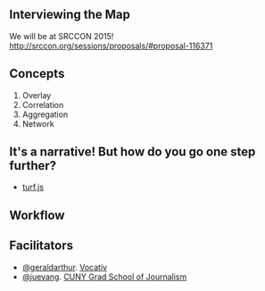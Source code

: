 ## Interviewing the Map

We will be at SRCCON 2015! http://srccon.org/sessions/proposals/#proposal-116371

## Concepts

1. Overlay
2. Correlation
3. Aggregation
4. Network

## It's a narrative! But how do you go one step further?

- [turf.js](http://turfjs.org/)

## Workflow

## Facilitators

- [@geraldarthur](https://github.com/geraldarthur). [Vocativ](http://vocativ.com)
- [@jueyang](https://github.com/jueyang). [CUNY Grad School of Journalism](http://www.journalism.cuny.edu/)
